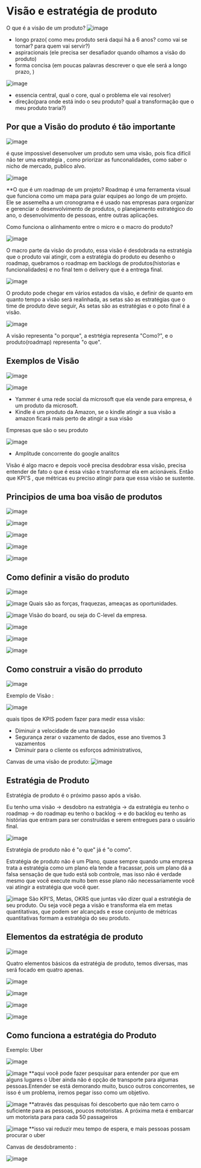 # Visão e estratégia de produto

O que é a visão de um produto?
![image](https://user-images.githubusercontent.com/52088444/234560883-1e0e87fd-9e57-432f-bf83-2d0aaedc2cb8.png)

- longo prazo( como meu produto será daqui há a 6 anos? como vai se tornar? para quem vai servir?)
- aspiracionais (ele precisa ser desafiador quando olhamos a visão do produto)
- forma concisa (em poucas palavras descrever o que ele será a longo prazo, ) 


![image](https://user-images.githubusercontent.com/52088444/234561363-2fcd96db-b046-45f9-a199-af9bed9fa59c.png)

- essencia central, qual o core, qual o problema ele vai resolver)
- direção(para onde está indo o seu produto? qual a transformação que o meu produto traria?)

## Por que a Visão do produto é tão importante

![image](https://user-images.githubusercontent.com/52088444/234561642-18394e1f-0492-40d2-b338-25a696fa7aca.png)

é quse impossivel desenvolver um produto sem uma visão, pois fica difícil não ter uma estratégia , como priorizar as funconalidades, como saber o nicho de mercado, publico alvo.


![image](https://user-images.githubusercontent.com/52088444/234561965-b4932198-46d1-4b50-ac5f-45a7eaf089d2.png)

**O que é um roadmap de um projeto?
Roadmap é uma ferramenta visual que funciona como um mapa para guiar equipes ao longo de um projeto. Ele se assemelha a um cronograma e é usado nas empresas para organizar e gerenciar o desenvolvimento de produtos, o planejamento estratégico do ano, o desenvolvimento de pessoas, entre outras aplicações.

Como funciona o alinhamento entre o micro e o macro do produto?

![image](https://user-images.githubusercontent.com/52088444/234562465-8c486453-85a5-45e9-b1c4-a8da029c57d7.png)

O macro parte da visão do produto, essa visão é desdobrada na estratégia que o produto vai atingir, com a estratégia do produto eu desenho o roadmap, quebramos o roadmap em backlogs de produtos(historias e funcionalidades) e no final tem o delivery que é a entrega final.

![image](https://user-images.githubusercontent.com/52088444/234562977-58776958-1c2b-455a-b4f6-0d93f1ec10c1.png)

O produto pode chegar em vários estados da visão, e definir de quanto em quanto tempo a visão será realinhada, as setas são as estratégias que o time de produto deve seguir, As setas são as estratégias e o poto final é a visão.

![image](https://user-images.githubusercontent.com/52088444/234563228-741cac8c-7b7a-4649-a07e-02dc23e75b9c.png)

A visão representa "o porque", a estrtégia representa "Como?", e o produto(roadmap) representa "o que".


## Exemplos de Visão

![image](https://user-images.githubusercontent.com/52088444/234565154-d65b8c0d-00e5-41a6-89a7-d1c945af6f55.png)

![image](https://user-images.githubusercontent.com/52088444/234565394-4e77ac88-6287-4d3e-b36f-7c9c63d60772.png)

- Yammer é uma rede social da microsoft que ela vende para empresa, é um produto da microsoft.
- Kindle é um produto da Amazon, se o kindle atingir a sua visão a amazon ficará mais perto de atingir a sua visão

Empresas que são o seu produto

![image](https://user-images.githubusercontent.com/52088444/234565837-1dba6aba-8054-4ab6-88c5-f892dbbb7e58.png)

- Amplitude concorrente do google analitcs

Visão é algo macro e depois você precisa desdobrar essa visão, precisa entender de fato o que é essa visão e transformar ela em acionáveis. Então que KPI'S , que métricas eu preciso atingir para que essa visão se sustente.

## Principios de uma boa visão de produtos


![image](https://user-images.githubusercontent.com/52088444/234568476-bbfb0915-8ed5-40d2-b4f4-5ce3b13e6fac.png)

![image](https://user-images.githubusercontent.com/52088444/234568655-1efcb404-dd1f-4c82-9106-a23ef0daaa37.png)

![image](https://user-images.githubusercontent.com/52088444/234568709-375a9114-d67b-4069-bf89-cc5742f3f560.png)

![image](https://user-images.githubusercontent.com/52088444/234568871-7c42ea16-4b4c-4be7-9f4b-2071c69a2925.png)

![image](https://user-images.githubusercontent.com/52088444/234568937-d5118872-22fd-4c4e-ab8d-b70a96f42fe8.png)

## Como definir a visão do produto

![image](https://user-images.githubusercontent.com/52088444/234569120-6fb969f1-6458-423f-ba6c-973b849ee773.png)

![image](https://user-images.githubusercontent.com/52088444/234569154-8ade7d3f-eee7-4844-8646-98a0c00a831b.png)
Quais são as forças, fraquezas, ameaças as oportunidades.

![image](https://user-images.githubusercontent.com/52088444/234569449-0604d9b7-6b73-4604-ae37-fbc5a19111c1.png)
Visão do board, ou seja do C-level da empresa.

![image](https://user-images.githubusercontent.com/52088444/234569656-d796c938-522c-445d-a124-e8064e429808.png)

![image](https://user-images.githubusercontent.com/52088444/234569746-f196456e-b964-46db-8e53-8ca4b017f3d2.png)

![image](https://user-images.githubusercontent.com/52088444/234569825-f698a09b-5668-49cf-94c5-5a2c31673e74.png)

## Como construir a visão do prroduto


![image](https://user-images.githubusercontent.com/52088444/234570042-22511fea-a938-4eee-adfb-e913386c7a73.png)

Exemplo de Visão :

![image](https://user-images.githubusercontent.com/52088444/234570381-977f9e96-ffa5-4f79-bbfd-6ba1b3a72a83.png)

quais tipos de KPIS podem fazer para medir essa visão:
- Diminuir a velocidade de uma transação
- Segurança zerar o vazamento de dados, esse ano tivemos 3 vazamentos
- Diminuir para o cliente os esforços administrativos, 

Canvas de uma visão de produto:
![image](https://user-images.githubusercontent.com/52088444/234570843-2e5279dc-617e-4970-9051-f78eab41be4f.png)

## Estratégia de Produto

Estratégia de produto é o próximo passo após a visão.

Eu tenho uma visão -> desdobro na estratégia -> da estratégia eu tenho o roadmap -> do roadmap eu tenho o backlog -> e do backlog eu tenho as histórias que entram para ser construídas e serem entregues para o  usuário final.


![image](https://user-images.githubusercontent.com/52088444/234571582-874716a7-7411-4ed4-9ab3-7349b0906399.png)

Estratégia de produto não é "o que" já é "o como".

Estratégia de produto não é um Plano, quase sempre quando uma empresa trata a estratégia como um plano ela tende a fracassar, pois um plano dá a falsa sensação de que tudo está sob controle, mas isso não é verdade  mesmo que você execute muito bem esse plano não necessariamente você vai atingir a estratégia que você quer.

![image](https://user-images.githubusercontent.com/52088444/234572434-61216507-7666-4185-bf18-080b82e24e4b.png)
São KPI'S, Metas, OKRS que juntas vão dizer qual a estratégia de seu produto. Ou seja você pega a visão e transforma ela em metas quantitativas, que podem ser alcançads e esse conjunto de métricas quantitativas formam a estratégia do seu produto.


## Elementos da estratégia de produto

![image](https://user-images.githubusercontent.com/52088444/234572984-8bdbf6d0-cf4c-4b90-a976-3684ad9a21d7.png)

Quatro elementos básicos da estratégia de produto, temos diversas, mas será focado em quatro apenas. 

![image](https://user-images.githubusercontent.com/52088444/234573421-1d2c635f-ea2a-4b9e-8492-6ce7ca4744ea.png)

![image](https://user-images.githubusercontent.com/52088444/234573628-192c4f6f-0abd-40d7-ac3a-3b869a64f411.png)

![image](https://user-images.githubusercontent.com/52088444/234573729-720129b4-dd4d-445c-af00-f50951d93186.png)

![image](https://user-images.githubusercontent.com/52088444/234574147-3b6fd594-3d90-4a2b-a42d-15a21f559bd0.png)

## Como funciona a estratégia do Produto

Exemplo: Uber

![image](https://user-images.githubusercontent.com/52088444/234574804-ec251717-2fc2-4bd4-911b-03cee037e897.png)

![image](https://user-images.githubusercontent.com/52088444/234574911-13f99ce3-f785-48c3-8c41-8a70e43664b6.png)
**aqui você pode fazer pesquisar para entender por que em alguns lugares o Uber ainda não é opção de transporte  para algumas pessoas.Entender se está demorando muito, busco outros concorrentes, se isso é um problema, iremos pegar isso como um objetivo.

![image](https://user-images.githubusercontent.com/52088444/234575332-9a63c4b5-fc7b-41f6-b1fb-808baeb0f4a2.png)
**através das pesquisas foi descoberto que não tem carro o suficiente para as pessoas, poucos motoristas. A próxima meta é embarcar um motorista para para cada 50 passageiros

![image](https://user-images.githubusercontent.com/52088444/234575615-15ce595d-2e29-4d65-b651-2979daf971a8.png)
**isso vai reduzir meu tempo de espera, e mais pessoas possam procurar o uber

Canvas de desdobramento :

![image](https://user-images.githubusercontent.com/52088444/234575828-a87bb983-b9c5-4ffa-856c-d089bc2c9e5e.png)










































